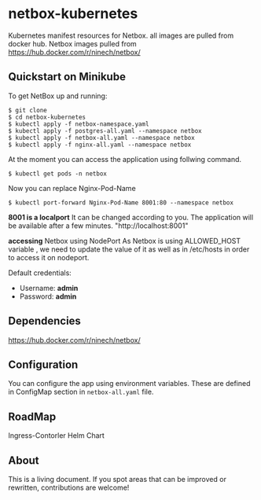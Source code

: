# netbox-kubernetes
Kubernetes manifest resources for Netbox.  all images are pulled from docker hub. Netbox images pulled from https://hub.docker.com/r/ninech/netbox/


## Quickstart on Minikube

To get NetBox up and running:

```
$ git clone 
$ cd netbox-kubernetes
$ kubectl apply -f netbox-namespace.yaml 
$ kubectl apply -f postgres-all.yaml --namespace netbox
$ kubectl apply -f netbox-all.yaml --namespace netbox
$ kubectl apply -f nginx-all.yaml --namespace netbox
```

At the moment you can access the application using follwing command. 
```
$ kubectl get pods -n netbox
```
Now you can replace  Nginx-Pod-Name
```
$ kubectl port-forward Nginx-Pod-Name 8001:80 --namespace netbox
```
**8001 is a localport** It can be changed according to you. 
The application will be available after a few minutes.
"http://localhost:8001"


**accessing** Netbox using NodePort 
As Netbox is using ALLOWED_HOST variable , we need to update the value of it as well as in /etc/hosts in order to access it on nodeport.  
 

Default credentials:

* Username: **admin**
* Password: **admin**


## Dependencies
https://hub.docker.com/r/ninech/netbox/

## Configuration

You can configure the app using environment variables. These are defined in ConfigMap section in `netbox-all.yaml` file.

## RoadMap
Ingress-Contorler 
Helm Chart

## About
This is a living document. If you spot areas that can be improved or rewritten, contributions are welcome! 
